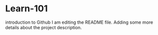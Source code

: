 # Learn-101
introduction to Github
I am editing the README file. Adding some more details about the project description.
